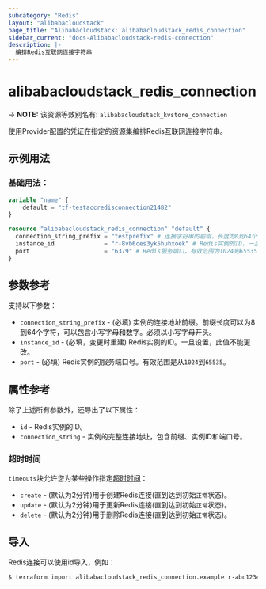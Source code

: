 ```yaml
---
subcategory: "Redis"
layout: "alibabacloudstack"
page_title: "Alibabacloudstack: alibabacloudstack_redis_connection"
sidebar_current: "docs-Alibabacloudstack-redis-connection"
description: |- 
  编排Redis互联网连接字符串
---
```


# alibabacloudstack_redis_connection
-> **NOTE:** 该资源等效别名有: `alibabacloudstack_kvstore_connection`

使用Provider配置的凭证在指定的资源集编排Redis互联网连接字符串。

## 示例用法

### 基础用法：

```terraform
variable "name" {
    default = "tf-testaccredisconnection21482"
}

resource "alibabacloudstack_redis_connection" "default" {
  connection_string_prefix = "testprefix" # 连接字符串的前缀，长度为8到64个字符，包含小写字母和数字，必须以小写字母开头。
  instance_id              = "r-8vb6ces3yk5huhxoek" # Redis实例的ID，一旦设置后不可更改。
  port                     = "6379" # Redis服务端口，有效范围为1024到65535。
}
```

## 参数参考

支持以下参数：
  * `connection_string_prefix` - (必填) 实例的连接地址前缀。前缀长度可以为8到64个字符，可以包含小写字母和数字。必须以小写字母开头。
  * `instance_id` - (必填，变更时重建) Redis实例的ID。一旦设置，此值不能更改。
  * `port` - (必填) Redis实例的服务端口号。有效范围是从`1024`到`65535`。

## 属性参考

除了上述所有参数外，还导出了以下属性：
  * `id` - Redis实例的ID。
  * `connection_string` - 实例的完整连接地址，包含前缀、实例ID和端口号。

### 超时时间

`timeouts`块允许您为某些操作指定[超时时间](https://www.terraform.io/docs/configuration/resources.html#operation-timeouts)：

* `create` - (默认为2分钟)用于创建Redis连接(直到达到初始`正常`状态)。
* `update` - (默认为2分钟)用于更新Redis连接(直到达到初始`正常`状态)。
* `delete` - (默认为2分钟)用于删除Redis连接(直到达到初始`正常`状态)。

## 导入

Redis连接可以使用id导入，例如：

```bash
$ terraform import alibabacloudstack_redis_connection.example r-abc12345678
``` 
